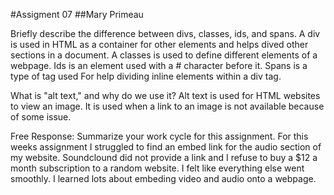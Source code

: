 #Assigment 07
##Mary Primeau

Briefly describe the difference between divs, classes, ids, and spans.
A div is used in HTML as a container for other elements and helps dived other sections in a document. A classes is used to define different
elements of a webpage. Ids is an element used with a # character before it. Spans is a type of tag used For help dividing inline elements within a div tag. 

What is "alt text," and why do we use it?
Alt text is used for HTML websites to view an image. It is used when a link to an image is not available because of some issue.

Free Response: Summarize your work cycle for this assignment.
For this weeks assignment I struggled to find an embed link for the audio section of my website.
Soundclound did not provide a link and I refuse to buy a $12 a month subscription to
a random website. I felt like everything else went smoothly. I learned lots about embeding video and audio onto a webpage.
